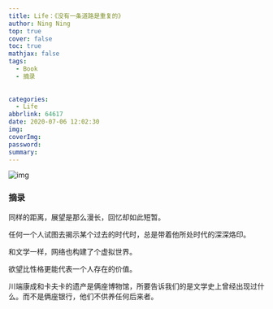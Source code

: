 ```yaml
---
title: Life：《没有一条道路是重复的》
author: Ning Ning
top: true
cover: false
toc: true
mathjax: false
tags:
  - Book
  - 摘录
  
  
categories:
  - Life
abbrlink: 64617
date: 2020-07-06 12:02:30
img:
coverImg:
password:
summary:
---
```

![img](https://cdn.jsdelivr.net/gh/CoreyTao/photo/IMG_20200706_115352.jpg)
### 摘录

同样的距离，展望是那么漫长，回忆却如此短暂。

任何一个人试图去揭示某个过去的时代时，总是带着他所处时代的深深烙印。

和文学一样，网络也构建了个虚拟世界。

欲望比性格更能代表一个人存在的价值。

川端康成和卡夫卡的遗产是俩座博物馆，所要告诉我们的是文学史上曾经出现过什么。而不是俩座银行，他们不供养任何后来者。


